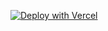 <a href="https://vercel.com/new/clone?repository-url=https%3A%2F%2Fgithub.com%2Ffirexcy%2Fbang2"><img src="https://vercel.com/button" alt="Deploy with Vercel"/></a>